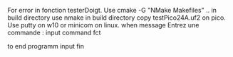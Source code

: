 For error in fonction testerDoigt.
Use cmake -G "NMake Makefiles" .. in build directory
use nmake in build directory
copy testPico24A.uf2 on pico.
Use putty on w10 or minicom on linux.
when message
Entrez une commande :
input command fct

to end programm  input fin
